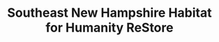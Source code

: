 ---
title: "Southeast New Hampshire Habitat for Humanity ReStore"
url: /newington/southeast-new-hampshire-habitat-for-humanity-restore/
shop: Gebrauchtwaren
---